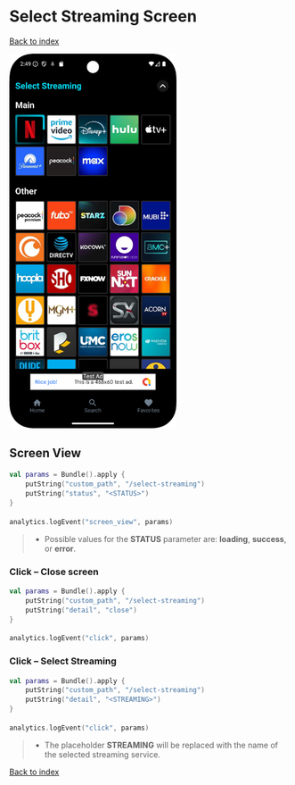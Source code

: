 # Select Streaming Screen

[Back to index](index.md)

<img src="img/select_streaming.png" style="width:300px;" />

## Screen View

```kotlin
val params = Bundle().apply {
    putString("custom_path", "/select-streaming")
    putString("status", "<STATUS>") 
}

analytics.logEvent("screen_view", params)
```
> - Possible values for the **STATUS** parameter are: **loading**, **success**, or **error**.


### Click – Close screen

```kotlin
val params = Bundle().apply {
    putString("custom_path", "/select-streaming")
    putString("detail", "close")
}

analytics.logEvent("click", params)
```


### Click – Select Streaming

```kotlin
val params = Bundle().apply {
    putString("custom_path", "/select-streaming")
    putString("detail", "<STREAMING>")
}

analytics.logEvent("click", params)
```

> - The placeholder **STREAMING** will be replaced with the name of the selected streaming service.

[Back to index](index.md)
